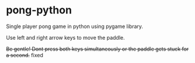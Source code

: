 # pong-python
Single player pong game in python using pygame library.

Use left and right arrow keys to move the paddle. 


~~Be gentle! 
Dont press both keys simultaneously or the paddle gets stuck for a second.~~ fixed 

